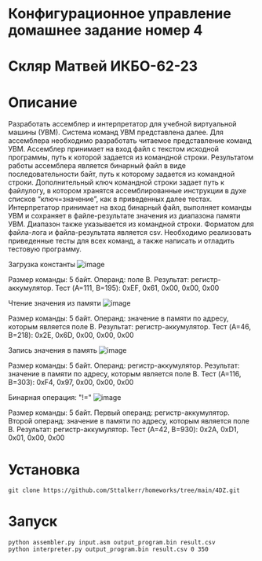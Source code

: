 # Конфигурационное управление домашнее задание номер 4
# Скляр Матвей ИКБО-62-23

# Описание

Разработать ассемблер и интерпретатор для учебной виртуальной машины
(УВМ). Система команд УВМ представлена далее. Для ассемблера необходимо разработать читаемое представление команд
УВМ. Ассемблер принимает на вход файл с текстом исходной программы, путь к
которой задается из командной строки. Результатом работы ассемблера является
бинарный файл в виде последовательности байт, путь к которому задается из
командной строки. Дополнительный ключ командной строки задает путь к файлулогу, в котором хранятся ассемблированные инструкции в духе списков
“ключ=значение”, как в приведенных далее тестах.
Интерпретатор принимает на вход бинарный файл, выполняет команды УВМ
и сохраняет в файле-результате значения из диапазона памяти УВМ. Диапазон
также указывается из командной строки.
Форматом для файла-лога и файла-результата является csv.
Необходимо реализовать приведенные тесты для всех команд, а также
написать и отладить тестовую программу.


Загрузка константы
![image](https://github.com/user-attachments/assets/4eeed1c1-1778-430b-8dde-3a4ece8de5d9)

Размер команды: 5 байт. Операнд: поле B. Результат: регистр-аккумулятор.
Тест (A=111, B=195): 0xEF, 0x61, 0x00, 0x00, 0x00


Чтение значения из памяти
![image](https://github.com/user-attachments/assets/9adf17d6-06a4-4975-8065-a3af8e6a9e7d)

Размер команды: 5 байт. Операнд: значение в памяти по адресу, которым является поле B. Результат: регистр-аккумулятор.
Тест (A=46, B=218): 0x2E, 0x6D, 0x00, 0x00, 0x00


Запись значения в память
![image](https://github.com/user-attachments/assets/a6855a97-5aa6-4285-9e49-27987d2b6481)

Размер команды: 5 байт. Операнд: регистр-аккумулятор. Результат: значение в памяти по адресу, которым является поле B.
Тест (A=116, B=303): 0xF4, 0x97, 0x00, 0x00, 0x00


Бинарная операция: "!="
![image](https://github.com/user-attachments/assets/d5316c0d-57c4-4277-a82a-a95893c2ddc5)

Размер команды: 5 байт. Первый операнд: регистр-аккумулятор. Второй операнд: значение в памяти по адресу, которым является поле B. Результат: регистр-аккумулятор.
Тест (A=42, B=930): 0x2A, 0xD1, 0x01, 0x00, 0x00

# Установка
```
git clone https://github.com/Sttalkerr/homeworks/tree/main/4DZ.git
```
# Запуск
```
python assembler.py input.asm output_program.bin result.csv
python interpreter.py output_program.bin result.csv 0 350
```
